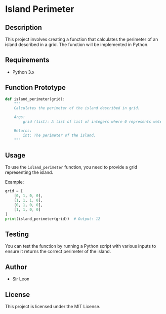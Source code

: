 # Island Perimeter

## Description
This project involves creating a function that calculates the perimeter of an island described in a grid. The function will be implemented in Python.

## Requirements
- Python 3.x

## Function Prototype
```python
def island_perimeter(grid):
    """
    Calculates the perimeter of the island described in grid.

    Args:
        grid (list): A list of list of integers where 0 represents water and 1 represents land.

    Returns:
        int: The perimeter of the island.
    """
```

## Usage
To use the `island_perimeter` function, you need to provide a grid representing the island.

Example:
```python
grid = [
    [0, 1, 0, 0],
    [1, 1, 1, 0],
    [0, 1, 0, 0],
    [1, 1, 0, 0]
]
print(island_perimeter(grid))  # Output: 12
```

## Testing
You can test the function by running a Python script with various inputs to ensure it returns the correct perimeter of the island.

## Author
- Sir Leon

## License
This project is licensed under the MIT License.
